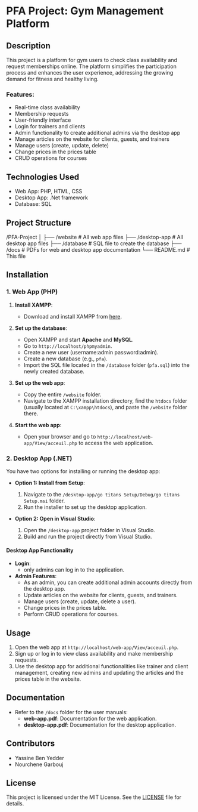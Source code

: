 # PFA Project: Gym Management Platform

## Description
This project is a platform for gym users to check class availability and request memberships online. The platform simplifies the participation process and enhances the user experience, addressing the growing demand for fitness and healthy living.

### Features:
- Real-time class availability
- Membership requests
- User-friendly interface
- Login for trainers and clients
- Admin functionality to create additional admins via the desktop app
- Manage articles on the website for clients, guests, and trainers
- Manage users (create, update, delete)
- Change prices in the prices table
- CRUD operations for courses

## Technologies Used
- Web App: PHP, HTML, CSS
- Desktop App: .Net framework
- Database: SQL

## Project Structure
/PFA-Project
│
├── /website          # All web app files
├── /desktop-app      # All desktop app files
├── /database         # SQL file to create the database
├── /docs             # PDFs for web and desktop app documentation
└── README.md         # This file



## Installation

### 1. **Web App (PHP)**

1. **Install XAMPP**:
   - Download and install XAMPP from [here](https://www.apachefriends.org/index.html).

2. **Set up the database**:
   - Open XAMPP and start **Apache** and **MySQL**.
   - Go to `http://localhost/phpmyadmin`.
   - Create a new user (username:admin password:admin).
   - Create a new database (e.g., `pfa`).
   - Import the SQL file located in the `/database` folder (`pfa.sql`) into the newly created database.

3. **Set up the web app**:
   - Copy the entire `/website` folder.
   - Navigate to the XAMPP installation directory, find the `htdocs` folder (usually located at `C:\xampp\htdocs`), and paste the `/website` folder there.

4. **Start the web app**:
   - Open your browser and go to `http://localhost/web-app/View/acceuil.php` to access the web application.

### 2. **Desktop App (.NET)**

You have two options for installing or running the desktop app:

- **Option 1: Install from Setup**:
   1. Navigate to the `/desktop-app/go titans Setup/Debug/go titans Setup.msi` folder.
   2. Run the installer to set up the desktop application.

- **Option 2: Open in Visual Studio**:
   1. Open the `/desktop-app` project folder in Visual Studio.
   2. Build and run the project directly from Visual Studio.

#### **Desktop App Functionality**
- **Login**:
   - only admins can log in to the application.
- **Admin Features**:
   - As an admin, you can create additional admin accounts directly from the desktop app.
   - Update articles on the website for clients, guests, and trainers.
   - Manage users (create, update, delete a user).
   - Change prices in the prices table.
   - Perform CRUD operations for courses.

## Usage
1. Open the web app at `http://localhost/web-app/View/acceuil.php`.
2. Sign up or log in to view class availability and make membership requests.
3. Use the desktop app for additional functionalities like trainer and client management, creating new admins and updating the articles and the prices table in the website.

## Documentation
- Refer to the `/docs` folder for the user manuals:
  - **web-app.pdf**: Documentation for the web application.
  - **desktop-app.pdf**: Documentation for the desktop application.

## Contributors
- Yassine Ben Yedder
- Nourchene Garbouj

## License
This project is licensed under the MIT License. See the [LICENSE](LICENSE) file for details.



